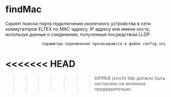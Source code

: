 # findMac
Скрипт поиска порта подключения оконечного устройства в сети коммутаторов ELTEX  по MAC-адресу, IP адресу или имени хоста, используя данные о соединении, полученные посредством LLDP

                    параметры подключения прописываются в файле config.ini
<<<<<<< HEAD
=======
                    
>>>>>>> b91ffb8 (sinch)
                    lldp должно быть настроено на аплинках предварительно.
